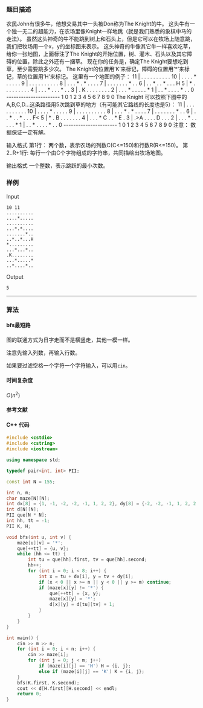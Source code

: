 ### 题目描述

农民John有很多牛，他想交易其中一头被Don称为The Knight的牛。
这头牛有一个独一无二的超能力，在农场里像Knight一样地跳（就是我们熟悉的象棋中马的走法）。
虽然这头神奇的牛不能跳到树上和石头上，但是它可以在牧场上随意跳，我们把牧场用一个x，y的坐标图来表示。
这头神奇的牛像其它牛一样喜欢吃草，给你一张地图，上面标注了The Knight的开始位置，树、灌木、石头以及其它障碍的位置，除此之外还有一捆草。
现在你的任务是，确定The Knight要想吃到草，至少需要跳多少次。
The Knight的位置用’K’来标记，障碍的位置用’*’来标记，草的位置用’H’来标记。
这里有一个地图的例子：
             11 | . . . . . . . . . .
             10 | . . . . * . . . . . 
              9 | . . . . . . . . . . 
              8 | . . . * . * . . . . 
              7 | . . . . . . . * . . 
              6 | . . * . . * . . . H 
              5 | * . . . . . . . . . 
              4 | . . . * . . . * . . 
              3 | . K . . . . . . . . 
              2 | . . . * . . . . . * 
              1 | . . * . . . . * . . 
              0 ----------------------
                                    1 
                0 1 2 3 4 5 6 7 8 9 0 
The Knight 可以按照下图中的A,B,C,D…这条路径用5次跳到草的地方（有可能其它路线的长度也是5）：
             11 | . . . . . . . . . .
             10 | . . . . * . . . . .
              9 | . . . . . . . . . .
              8 | . . . * . * . . . .
              7 | . . . . . . . * . .
              6 | . . * . . * . . . F<
              5 | * . B . . . . . . .
              4 | . . . * C . . * E .
              3 | .>A . . . . D . . .
              2 | . . . * . . . . . *
              1 | . . * . . . . * . .
              0 ----------------------
                                    1
                0 1 2 3 4 5 6 7 8 9 0
注意： 数据保证一定有解。

输入格式
第1行： 两个数，表示农场的列数C(C<=150)和行数R(R<=150)。
第2..R+1行: 每行一个由C个字符组成的字符串，共同描绘出牧场地图。

输出格式
一个整数，表示跳跃的最小次数。

### 样例

Input

```
10 11
..........
....*.....
..........
...*.*....
.......*..
..*..*...H
*.........
...*...*..
.K........
...*.....*
..*....*..
```

Output

```
5
```

----------

### 算法
#### bfs最短路

图的联通方式为日字走而不是横竖走，其他一模一样。

注意先输入列数，再输入行数。

如果要过滤空格一个字符一个字符输入，可以用`cin`。

#### 时间复杂度

$O(n ^ 2)$

#### 参考文献

#### C++ 代码

``` cpp
#include <cstdio>
#include <cstring>
#include <iostream>

using namespace std;

typedef pair<int, int> PII;

const int N = 155;

int n, m;
char maze[N][N];
int dx[8] = {1, -1, -2, -2, -1, 1, 2, 2}, dy[8] = {-2, -2, -1, 1, 2, 2, 1, -1};
int d[N][N];
PII que[N * N];
int hh, tt = -1;
PII K, H;

void bfs(int u, int v) {
    maze[u][v] = '*';
    que[++tt] = {u, v};
    while (hh <= tt) {
        int tu = que[hh].first, tv = que[hh].second;
        hh++;
        for (int i = 0; i < 8; i++) {
            int x = tu + dx[i], y = tv + dy[i];
            if (x < 0 || x >= n || y < 0 || y >= m) continue;
            if (maze[x][y] != '*') {
                que[++tt] = {x, y};
                maze[x][y] = '*';
                d[x][y] = d[tu][tv] + 1;
            }
        }
    }
}

int main() {
    cin >> m >> n;
    for (int i = 0; i < n; i++) {
        cin >> maze[i];
        for (int j = 0; j < m; j++)
            if (maze[i][j] == 'H') H = {i, j};
            else if (maze[i][j] == 'K') K = {i, j};
    }
    bfs(K.first, K.second);
    cout << d[H.first][H.second] << endl;
    return 0;
}
```